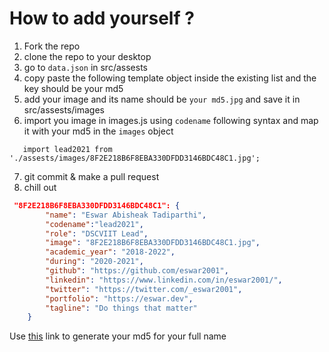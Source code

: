 # How to add yourself ?

1) Fork the repo  
2) clone the repo to your desktop
3) go to ```data.json``` in src/assests
4) copy paste the following template object inside the existing list and the key should be your md5
5) add your image and its name should be ```your md5.jpg``` and save it in src/assests/images
6) import you image in images.js using ```codename``` following syntax and map it with your md5 in the ```images``` object

```
   import lead2021 from './assests/images/8F2E218B6F8EBA330DFDD3146BDC48C1.jpg';  
```

7) git commit & make a pull request
8) chill out  

```json
 "8F2E218B6F8EBA330DFDD3146BDC48C1": {
        "name": "Eswar Abisheak Tadiparthi",
        "codename":"lead2021",
        "role": "DSCVIIT Lead",
        "image": "8F2E218B6F8EBA330DFDD3146BDC48C1.jpg",
        "academic_year": "2018-2022",
        "during": "2020-2021",
        "github": "https://github.com/eswar2001",
        "linkedin": "https://www.linkedin.com/in/eswar2001/",
        "twitter": "https://twitter.com/_eswar2001",
        "portfolio": "https://eswar.dev",
        "tagline": "Do things that matter"
    }
```

Use <a href="https://passwordsgenerator.net/md5-hash-generator/" target="__blank">this</a> link to generate your md5 for your full name
